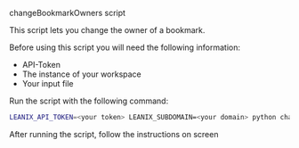 changeBookmarkOwners script

This script lets you change the owner of a bookmark.  

Before using this script you will need the following information:
- API-Token
- The instance of your workspace
- Your input file

Run the script with the following command:  
```bash
LEANIX_API_TOKEN=<your token> LEANIX_SUBDOMAIN=<your domain> python changeBookmarkOwners.py
```

After running the script, follow the instructions on screen